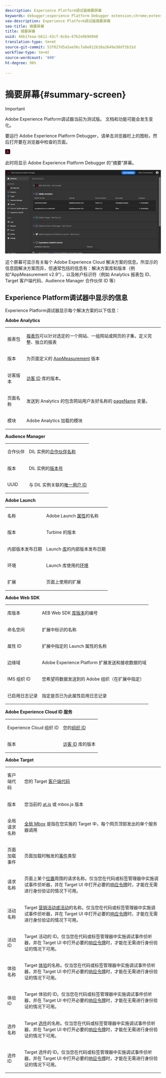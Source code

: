 ```yaml
---
description: Experience Platform调试器摘要屏幕
keywords: debugger;experience Platform Debugger extension;chrome;extension;summary;clear;requests;summary screen;solution;information;analytics;target;dtm;audience manager;launch;id service
seo-description: Experience Platform调试器摘要屏幕
seo-title: 摘要屏幕
title: 摘要屏幕
uuid: 46b17eaa-b611-43cf-8c6a-67b2e9b9d940
translation-type: tm+mt
source-git-commit: 53f027d5a5ae56c7a8e812b10a2649a38df3b31d
workflow-type: tm+mt
source-wordcount: '949'
ht-degree: 96%

---
```



# 摘要屏幕{#summary-screen}

>[!IMPORTANT]
>
>Adobe Experience Platform调试器当前为测试版。 文档和功能可能会发生变化。

要运行 Adobe Experience Platform Debugger，请单击浏览器栏上的图标，然后打开要在浏览器中检查的页面。

![](assets/start-icon.jpg)

此时将显示 Adobe Experience Platform Debugger 的“摘要”屏幕。

![](assets/summary.jpg)

这个屏幕可显示有关每个 Adobe Experience Cloud 解决方案的信息。所显示的信息因解决方案而异，但通常包括的信息有：解决方案库和版本（例如“AppMeasurement v2.9”），以及帐户标识符（例如 Analytics 报表包 ID、Target 客户端代码、Audience Manager 合作伙伴 ID 等）

## Experience Platform调试器中显示的信息

Experience Platform调试器显示每个解决方案的以下信息：

**Adobe Analytics**

<table id="table_BEB9CC58E59D4D86BC895A8A51D84A2C"> 
 <tbody> 
  <tr> 
   <td colname="col1"> <p>报表包 </p> </td> 
   <td colname="col2"> <p><a href="https://experiencecloud.adobe.com/resources/help/zh_CN/reference/report_suites_admin.html" format="html" scope="external">报表包</a>可以针对选定的一个网站、一组网站或网页的子集，定义完整、独立的报表 </p> </td> 
  </tr> 
  <tr> 
   <td colname="col1"> <p>版本 </p> </td> 
   <td colname="col2"> <p>为页面定义的 <a href="https://experiencecloud.adobe.com/resources/help/zh_CN/sc/implement/appmeasure_mjs.html" format="html" scope="external">AppMeasurement</a> 版本 </p> </td> 
  </tr> 
  <tr> 
   <td colname="col1"> <p>访客版本 </p> </td> 
   <td colname="col2"> <p><a href="https://experiencecloud.adobe.com/resources/help/zh_CN/sc/implement/visid_analytics.html" format="html" scope="external">访客 ID</a> 库的版本。 </p> </td> 
  </tr> 
  <tr> 
   <td colname="col1"> <p>页面名称 </p> </td> 
   <td colname="col2"> <p>发送到 Analytics 的包含网站用户友好名称的 <a href="https://experiencecloud.adobe.com/resources/help/zh_CN/sc/implement/pageName.html" format="html" scope="external"> pageName</a> 变量。 </p> </td> 
  </tr> 
  <tr> 
   <td colname="col1"> <p>模块 </p> </td> 
   <td colname="col2"> <p>Adobe Analytics 加载的模块 </p> </td> 
  </tr> 
 </tbody> 
</table>

**Audience Manager**

<table id="table_784AEABADBDA4D14BB9A7A9CB9EF07C3"> 
 <tbody> 
  <tr> 
   <td colname="col1"> <p>合作伙伴 </p> </td> 
   <td colname="col2"> <p>DIL 实例的<a href="https://experiencecloud.adobe.com/resources/help/en_US/aam/r_dil_get_partner.html" format="html" scope="external">合作伙伴名称</a> </p> </td> 
  </tr> 
  <tr> 
   <td colname="col1"> <p>版本 </p> </td> 
   <td colname="col2"> <p>DIL 实例的<a href="https://experiencecloud.adobe.com/resources/help/en_US/aam/r_api_return_versions_dil.html" format="html" scope="external">版本号</a> </p> </td> 
  </tr> 
  <tr> 
   <td colname="col1"> <p>UUID </p> </td> 
   <td colname="col2"> <p>与 DIL 实例关联的<a href="https://experiencecloud.adobe.com/resources/help/en_US/aam/ids-in-aam.html" format="html" scope="external">唯一用户 ID</a> </p> </td> 
  </tr> 
 </tbody> 
</table>

**Adobe Launch**

<table id="table_E9574975444A407887E26514D1BB1601"> 
 <tbody> 
  <tr> 
   <td colname="col1"> <p>名称 </p> </td> 
   <td colname="col2"> <p>Adobe Launch <a href="https://docs.adobe.com/content/help/zh-Hans/launch/using/reference/admin/companies-and-properties.html" format="https" scope="external">属性</a>的名称 </p> </td> 
  </tr> 
  <tr> 
   <td colname="col1"> <p>版本 </p> </td> 
   <td colname="col2"> <p>Turbine 的版本</a> </p> </td> 
  </tr> 
  <tr> 
   <td colname="col1"> <p>内部版本发布日期 </p> </td> 
   <td colname="col2"> <p>Launch <a href="https://docs.adobe.com/content/help/zh-Hans/launch/using/reference/publish/libraries.html" format="https" scope="external">库</a>的内部版本发布日期 </p> </td> 
  </tr> 
  <tr> 
   <td colname="col1"> <p>环境 </p> </td> 
   <td colname="col2"> <p>Launch 库使用的<a href="https://docs.adobe.com/content/help/zh-Hans/launch/using/reference/publish/environments.html" format="https" scope="external">环境</a> </p> </td> 
  </tr> 
  <tr> 
   <td colname="col1"> <p>扩展 </p> </td> 
   <td colname="col2"> <p>页面上使用的扩展 </p> </td> 
  </tr> 
 </tbody> 
</table>

**Adobe Web SDK**

<table id="table_DC76D63FA6EF4891906B9E1D3E4A8A6C"> 
 <tbody> 
  <tr> 
   <td colname="col1"> <p>库版本 </p> </td> 
   <td colname="col2"> <p>AEB Web SDK <a href="https://docs.adobe.com/content/help/zh-Hans/launch/using/extensions-ref/adobe-extension/aep-extension/overview.html" format="html" scope="external">库版本</a>的编号 </p> </td> 
  </tr> 
  <tr> 
   <td colname="col1"> <p>命名空间</p> </td> 
   <td colname="col2"> <p>扩展中标识的名称</p> </td> 
  </tr> 
  <tr> 
   <td colname="col1"> <p>属性 ID </p> </td> 
   <td colname="col2"> <p>扩展中指定的 Launch 属性的名称 </p> </td> 
  </tr> 
  <tr> 
   <td colname="col1"> <p>边缘域 </p> </td> 
   <td colname="col2"> <p>Adobe Experience Platform 扩展发送和接收数据的域 </p> </td> 
  </tr> 
  <tr> 
   <td colname="col1"> <p>IMS 组织 ID </p> </td> 
   <td colname="col2"> <p>您希望将数据发送到的 Adobe 组织（在扩展中指定） </p> </td> 
  </tr> 
  <tr> 
   <td colname="col1"> <p>已启用日志记录 </p> </td> 
   <td colname="col2"> <p>指定是否已为此属性启用日志记录</p> </td> 
  </tr> 
 </tbody> 
</table>

**Adobe Experience Cloud ID 服务**

<table id="table_274CFCEFA8F34D16BB546B4669EC0209"> 
 <tbody> 
  <tr> 
   <td colname="col1"> <p>Experience Cloud 组织 ID </p> </td> 
   <td colname="col2"> <p>您的<a href="https://experiencecloud.adobe.com/resources/help/zh_CN/mcvid/" format="https" scope="external">组织 ID</a> </p> </td> 
  </tr> 
  <tr> 
   <td colname="col1"> <p>版本 </p> </td> 
   <td colname="col2"> <p><a href="https://experiencecloud.adobe.com/resources/help/zh_CN/sc/implement/visid_analytics.html" format="html" scope="external">访客 ID</a> 库的版本 </p> </td> 
  </tr> 
 </tbody> 
</table>

**Adobe Target**

<table id="table_D30E0CD20FB04E41862B22655136E043"> 
 <tbody> 
  <tr> 
   <td colname="col1"> <p>客户端代码 </p> </td> 
   <td colname="col2"> <p>您的 Target <a href="https://docs.adobe.com/content/help/zh-Hans/target/using/implement-target/client-side/deploy-at-js/implementing-target-without-a-tag-manager.html" format="html" scope="external">客户端代码</a> </p> </td> 
  </tr> 
  <tr> 
   <td colname="col1"> <p>版本 </p> </td> 
   <td colname="col2"> <p>您当前的 <a href="https://docs.adobe.com/content/help/zh-Hans/target/using/implement-target/client-side/target-atjs-versions.html" format="html" scope="external">at.js</a> 或 mbox.js 版本 </p> </td> 
  </tr> 
  <tr> 
   <td colname="col1"> <p>全局请求名称 </p> </td> 
   <td colname="col2"> <p><a href="https://docs.adobe.com/help/zh-Hans/target/using/implement-target/client-side/mbox-implement/global-mbox/understanding-global-mbox.html" format="html" scope="external">全局 Mbox</a> 是指在您实施的 Target 中，每个网页顶部发出的单个服务器调用 </p> </td> 
  </tr> 
  <tr> 
   <td colname="col1"> <p>页面加载事件 </p> </td> 
   <td colname="col2"> <p>页面加载时触发的<a href="https://docs.adobe.com/content/help/zh-Hans/launch/using/extensions-ref/adobe-extension/target-extension/overview.html" format="html" scope="external">事件</a>类型 </p> </td> 
  </tr> 
  <tr> 
   <td colname="col1"> <p>请求名称 </p> </td> 
   <td colname="col2"> <p>页面上某个<a href="https://docs.adobe.com/content/help/zh-Hans/target/using/implement-target/client-side/mbox-implement/global-mbox/understanding-global-mbox.html" format="html" scope="external">位置</a>周围的请求名称。仅当您在代码或标签管理器中实施调试事件侦听器，并在 Target UI 中打开必要的<a href="https://docs.adobe.com/content/help/zh-Hans/target/using/administer/response-tokens.html" format="html" scope="external">响应令牌</a>时，才能在无需进行身份验证的情况下可用。 </p> </td> 
  </tr> 
  <tr> 
   <td colname="col1"> <p>活动名称 </p> </td> 
   <td colname="col2"> <p>Target <a href="https://docs.adobe.com/content/help/zh-Hans/target/using/activities/activities.html" format="html" scope="external">营销活动或活动</a>的名称。仅当您在代码或标签管理器中实施调试事件侦听器，并在 Target UI 中打开必要的<a href="https://docs.adobe.com/content/help/zh-Hans/target/using/administer/response-tokens.html" format="html" scope="external">响应令牌</a>时，才能在无需进行身份验证的情况下可用。 </p> </td> 
  </tr> 
  <tr> 
   <td colname="col1"> <p>活动 ID </p> </td> 
   <td colname="col2"> <p>Target 活动的 ID。仅当您在代码或标签管理器中实施调试事件侦听器，并在 Target UI 中打开必要的<a href="https://docs.adobe.com/content/help/zh-Hans/target/using/administer/response-tokens.html" format="html" scope="external">响应令牌</a>时，才能在无需进行身份验证的情况下可用。 </p> </td> 
  </tr> 
  <tr> 
   <td colname="col1"> <p>体验名称 </p> </td> 
   <td colname="col2"> <p>Target <a href="https://docs.adobe.com/content/help/zh-Hans/target/using/experiences/experiences.html" format="html" scope="external">体验</a>的名称。仅当您在代码或标签管理器中实施调试事件侦听器，并在 Target UI 中打开必要的<a href="https://docs.adobe.com/content/help/zh-Hans/target/using/administer/response-tokens.html" format="html" scope="external">响应令牌</a>时，才能在无需进行身份验证的情况下可用。 </p> </td> 
  </tr> 
  <tr> 
   <td colname="col1"> <p>体验 ID </p> </td> 
   <td colname="col2"> <p>Target 体验的 ID。仅当您在代码或标签管理器中实施调试事件侦听器，并在 Target UI 中打开必要的<a href="https://docs.adobe.com/content/help/zh-Hans/target/using/administer/response-tokens.html" format="html" scope="external">响应令牌</a>时，才能在无需进行身份验证的情况下可用。 </p> </td> 
  </tr> 
  <tr> 
   <td colname="col1"> <p>选件名称</p> </td> 
   <td colname="col2"> <p>Target <a href="https://docs.adobe.com/content/help/zh-Hans/target/using/experiences/offers/manage-content.html" format="html" scope="external">选件</a>的名称。仅当您在代码或标签管理器中实施调试事件侦听器，并在 Target UI 中打开必要的<a href="https://docs.adobe.com/content/help/zh-Hans/target/using/administer/response-tokens.html" format="html" scope="external">响应令牌</a>时，才能在无需进行身份验证的情况下可用。 </p> </td> 
  </tr> 
  <tr> 
   <td colname="col1"> <p>选件 ID </p> </td> 
   <td colname="col2"> <p>Target 选件的 ID。仅当您在代码或标签管理器中实施调试事件侦听器，并在 Target UI 中打开必要的<a href="https://docs.adobe.com/content/help/zh-Hans/target/using/administer/response-tokens.html" format="html" scope="external">响应令牌</a>时，才能在无需进行身份验证的情况下可用。 </p> </td> 
  </tr> 
 </tbody> 
</table>

